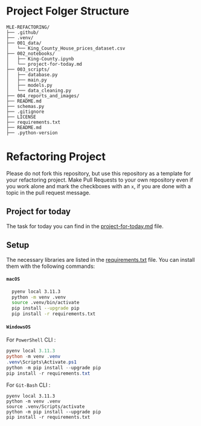# Project Folger Structure
```
MLE-REFACTORING/
├── .github/
├── .venv/
├── 001_data/
│   └── King_County_House_prices_dataset.csv
├── 002_notebooks/
│   ├── King-County.ipynb
│   └── project-for-today.md
├── 003_scripts/
│   ├── database.py
│   ├── main.py
│   ├── models.py
│   └── data_cleaning.py
├── 004_reports_and_images/
├── README.md
├── schemas.py
├── .gitignore
├── LICENSE
├── requirements.txt
├── README.md
├── .python-version
```
# Refactoring Project

Please do not fork this repository, but use this repository as a template for your refactoring project. Make Pull Requests to your own repository even if you work alone and mark the checkboxes with an `x`, if you are done with a topic in the pull request message.

## Project for today

The task for today you can find in the [project-for-today.md](./project-for-today.md) file.

## Setup

The necessary libraries are listed in the [requirements.txt](./requirements.txt) file. You can install them with the following commands:

#### **`macOS`**
```BASH
  pyenv local 3.11.3
  python -m venv .venv
  source .venv/bin/activate
  pip install --upgrade pip
  pip install -r requirements.txt
  ```
#### **`WindowsOS`**
 For `PowerShell` CLI :

  ```PowerShell
  pyenv local 3.11.3
  python -m venv .venv
  .venv\Scripts\Activate.ps1
  python -m pip install --upgrade pip
  pip install -r requirements.txt
  ```

  For `Git-Bash` CLI :

  ```
  pyenv local 3.11.3
  python -m venv .venv
  source .venv/Scripts/activate
  python -m pip install --upgrade pip
  pip install -r requirements.txt
  ```